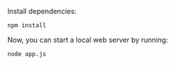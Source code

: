 Install dependencies:

```
npm install
```

Now, you can start a local web server by running:

```
node app.js